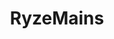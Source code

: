 ---
title: RyzeMains
crosslinks:
- leagueoflegends
- TeemoTalk
- summonerschool
- KoreanAdvice
- LeagueofLegendsMeta
- sonamains
---